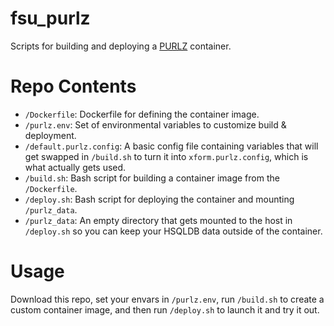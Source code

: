 # fsu_purlz
Scripts for building and deploying a [PURLZ](http://www.purlz.org/) container.

# Repo Contents
- `/Dockerfile`: Dockerfile for defining the container image.
- `/purlz.env`: Set of environmental variables to customize build & deployment.
- `/default.purlz.config`: A basic config file containing variables that will get swapped in `/build.sh` to turn it into `xform.purlz.config`, which is what actually gets used.
- `/build.sh`: Bash script for building a container image from the `/Dockerfile`.
- `/deploy.sh`: Bash script for deploying the container and mounting `/purlz_data`.
- `/purlz_data`: An empty directory that gets mounted to the host in `/deploy.sh` so you can keep your HSQLDB data outside of the container.

# Usage
Download this repo, set your envars in `/purlz.env`, run `/build.sh` to create a custom container image, and then run `/deploy.sh` to launch it and try it out.
